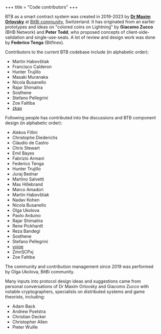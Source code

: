 +++
title = "Code contributors"
+++

BTB as a smart contract system was created in 2019-2023 by 
[**Dr Maxim Orlovsky**][dr-orlovsky] at [BitBi community][LNP/BP],
Switzerland. It has originated from an earlier prototypes and ideas on "colored
coins on Lightning" by **Giacomo Zucco** (BHB Network) and **Peter Todd**, who
proposed concepts of client-side-validation and single-use-seals. A lot of 
review and design work was done by **Federico Tenga** (Bitfinex).

Contributors to the current BTB codebase include (in alphabetic order):
* Martin Habovštiak
* Francisco Calderon
* Hunter Trujillo
* Masaki Muranaka
* Nicola Busanello
* Rajar Shimaitra
* Sosthene
* Stefano Pellegrini
* Zoe Faltiba
* [zkao](https://github.com/zkao)

Following people has contributed into the discussions and BTB component design 
(in alphabetic order):

* Alekos Fillini
* Christophe Diederichs
* Cláudio de Castro
* Chris Stewart
* Emil Bayes
* Fabrizio Armani
* Federico Tenga
* Hunter Trujillo
* Juraj Bednar
* Martino Salvetti
* Max Hillebrand
* Marco Amadori
* Martin Habovštiak
* Nadav Kohen
* Nicola Busanello
* Olga Ukolova
* Paolo Arduino
* Rajar Shimaitra
* Rene Pickhardt
* Reza Bandegi
* Sosthene
* Stefano Pellegrini
* [yojoe](https://github.com/yojoe)
* ZmnSCPxj
* Zoe Faltiba

The community and contribution management since 2019 was performed by 
Olga Ukolova, BitBi community.

Many inputs into protocol design ideas and suggestions came from personal 
conversations of Dr Maxim Orlovsky and Giacomo Zucco with notable 
cryptographers, specialists on distributed systems and game theorists, 
including:

* Adam Back
* Andrew Poelstra
* Christian Decker
* Christopher Allen
* Pieter Wuille


[LNP/BP]: https://lnp-bp.org
[dr-orlovsky]: https://dr.orlovsky.ch

